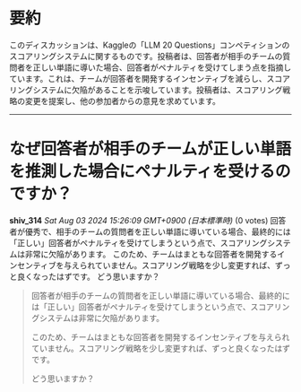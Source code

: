 # 要約 
このディスカッションは、Kaggleの「LLM 20 Questions」コンペティションのスコアリングシステムに関するものです。投稿者は、回答者が相手のチームの質問者を正しい単語に導いた場合、回答者がペナルティを受けてしまう点を指摘しています。これは、チームが回答者を開発するインセンティブを減らし、スコアリングシステムに欠陥があることを示唆しています。投稿者は、スコアリング戦略の変更を提案し、他の参加者からの意見を求めています。 


---
# なぜ回答者が相手のチームが正しい単語を推測した場合にペナルティを受けるのですか？

**shiv_314** *Sat Aug 03 2024 15:26:09 GMT+0900 (日本標準時)* (0 votes)
回答者が優秀で、相手のチームの質問者を正しい単語に導いている場合、最終的には「正しい」回答者がペナルティを受けてしまうという点で、スコアリングシステムは非常に欠陥があります。
このため、チームはまともな回答者を開発するインセンティブを与えられていません。スコアリング戦略を少し変更すれば、ずっと良くなったはずです。
どう思いますか？

> 回答者が相手のチームの質問者を正しい単語に導いている場合、最終的には「正しい」回答者がペナルティを受けてしまうという点で、スコアリングシステムは非常に欠陥があります。
>
> このため、チームはまともな回答者を開発するインセンティブを与えられていません。スコアリング戦略を少し変更すれば、ずっと良くなったはずです。
>
> どう思いますか？ 

